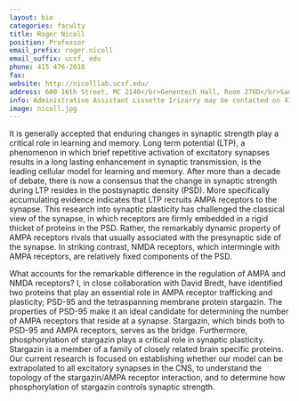 ```yaml
---
layout: bio
categories: faculty
title: Roger Nicoll
position: Professor
email_prefix: roger.nicoll
email_suffix: ucsf, edu
phone: 415 476-2018
fax: 
website: http://nicolllab.ucsf.edu/
address: 600 16th Street, MC 2140</br>Genentech Hall, Room 276D</br>San Francisco, CA 94158-2280</br>
info: Administrative Assistant Lissette Irizarry may be contacted on 415 476-8416 or at <span class="e">lissette.irizarry / ucsf, edu </span>
image: nicoll.jpg
---
```


It is generally accepted that enduring changes in synaptic strength play a critical role in learning and memory. Long term potential (LTP), a phenomenon in which brief repetitive activation of excitatory synapses results in a long lasting enhancement in synaptic transmission, is the leading cellular model for learning and memory. After more than a decade of debate, there is now a consensus that the change in synaptic strength during LTP resides in the postsynaptic density (PSD). More specifically accumulating evidence indicates that LTP recruits AMPA receptors to the synapse. This research into synaptic plasticity has challenged the classical view of the synapse, in which receptors are firmly embedded in a rigid thicket of proteins in the PSD. Rather, the remarkably dynamic property of AMPA receptors rivals that usually associated with the presynaptic side of the synapse. In striking contrast, NMDA receptors, which intermingle with AMPA receptors, are relatively fixed components of the PSD. 

What accounts for the remarkable difference in the regulation of AMPA and NMDA receptors? I, in close collaboration with David Bredt, have identified two proteins that play an essential role in AMPA receptor trafficking and plasticity; PSD-95 and the tetraspanning membrane protein stargazin. The properties of PSD-95 make it an ideal candidate for determining the number of AMPA receptors that reside at a synapse. Stargazin, which binds both to PSD-95 and AMPA receptors, serves as the bridge. Furthermore, phosphorylation of stargazin plays a critical role in synaptic plasticity. Stargazin is a member of a family of closely related brain specific proteins. Our current research is focused on establishing whether our model can be extrapolated to all excitatory synapses in the CNS, to understand the topology of the stargazin/AMPA receptor interaction, and to determine how phosphorylation of stargazin controls synaptic strength.

